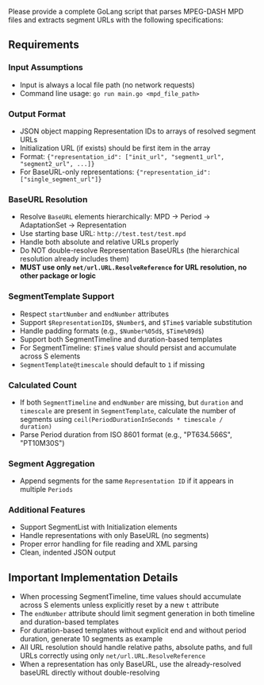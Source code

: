 Please provide a complete GoLang script that parses MPEG-DASH MPD files and
extracts segment URLs with the following specifications:

## Requirements

### Input Assumptions
- Input is always a local file path (no network requests)
- Command line usage: `go run main.go <mpd_file_path>`

### Output Format
- JSON object mapping Representation IDs to arrays of resolved segment URLs
- Initialization URL (if exists) should be first item in the array
- Format: `{"representation_id": ["init_url", "segment1_url", "segment2_url", ...]}`
- For BaseURL-only representations: `{"representation_id": ["single_segment_url"]}`

### BaseURL Resolution
- Resolve `BaseURL` elements hierarchically: MPD → Period → AdaptationSet → Representation
- Use starting base URL: `http://test.test/test.mpd`
- Handle both absolute and relative URLs properly
- Do NOT double-resolve Representation BaseURLs (the hierarchical resolution already includes them)
- **MUST use only `net/url.URL.ResolveReference` for URL resolution, no other package or logic**

### SegmentTemplate Support
- Respect `startNumber` and `endNumber` attributes
- Support `$RepresentationID$`, `$Number$`, and `$Time$` variable substitution
- Handle padding formats (e.g., `$Number%05d$`, `$Time%09d$`)
- Support both SegmentTimeline and duration-based templates
- For SegmentTimeline: `$Time$` value should persist and accumulate across S elements
- `SegmentTemplate@timescale` should default to `1` if missing

### Calculated Count
- If both `SegmentTimeline` and `endNumber` are missing, but `duration` and `timescale` are present in `SegmentTemplate`, calculate the number of segments using `ceil(PeriodDurationInSeconds * timescale / duration)`
- Parse Period duration from ISO 8601 format (e.g., "PT634.566S", "PT10M30S")

### Segment Aggregation
- Append segments for the same `Representation ID` if it appears in multiple `Periods`

### Additional Features
- Support SegmentList with Initialization elements
- Handle representations with only BaseURL (no segments)
- Proper error handling for file reading and XML parsing
- Clean, indented JSON output

## Important Implementation Details
- When processing SegmentTimeline, time values should accumulate across S elements unless explicitly reset by a new `t` attribute
- The `endNumber` attribute should limit segment generation in both timeline and duration-based templates
- For duration-based templates without explicit end and without period duration, generate 10 segments as example
- All URL resolution should handle relative paths, absolute paths, and full URLs correctly using only `net/url.URL.ResolveReference`
- When a representation has only BaseURL, use the already-resolved baseURL directly without double-resolving
